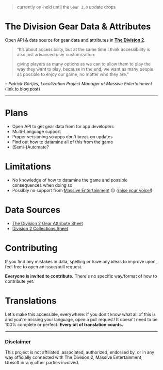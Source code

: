 > currently on-hold until the `Gear 2.0` update drops

# The Division Gear Data & Attributes
Open API & data source for gear data and attributes in [**The Division 2**](https://tomclancy-thedivision.ubisoft.com/game/).

> “It’s about accessibility, but at the same time I think accessibility is also just advanced user customization:
>
> giving players as many options as we can to allow them to play the way they want to play, because in the end, we want as many people as possible to enjoy our game, no matter who they are.”

– *Patrick Görtjes, Localization Project Manager at Massive Entertainment* ([link to blog post](https://www.massive.se/blog/inside-massive/how-localization-helps-make-games-more-accessible/))

---

# Plans
- Open API to get gear data from for app developers
- Multi-Language support
- Proper versioning so apps don't break on updates
- Find out how to datamine all of this from the game
- (Semi-)Automate?

# Limitations
- No knowledge of how to datamine the game and possible consequences when doing so
- Possibly no support from [Massive Entertainment](https://www.massive.se) 😥 ([raise your voice!](https://twitter.com/intent/tweet?hashtags=TheDivision2,Community&text=Please%20consider%20sharing%20more%20in-depth%20game%20data%20with%20us%20%F0%9F%A7%A1&url=https://github.com/CREEATION/the-division-open-gear-api/&via=TheDivisionGame))

# Data Sources
- [The Division 2 Gear Attribute Sheet](https://docs.google.com/spreadsheets/d/e/2PACX-1vTMyKlW90Q2H3RDKXF7cISzVgs7aM9tjqFtf2ZH6i1e_U_8K_LUD2-2ccTrXrgsLBUW15U-9z7u5tgz/pubhtml#)
- [Division 2 Collections Sheet](https://docs.google.com/spreadsheets/d/1ooSEd71WYebM2OuRApUAjrqjnWU08IIyuq79-o0fVa4)

# Contributing
If you find any mistakes in data, spelling or have any ideas to improve upon, feel free to open an issue/pull request.

**Everyone is invited to contribute.** There's no specific way/format of how to contribute yet.

# Translations
Let's make this accessible, everywhere:
if you don't know what all of this is and you're missing your language, open a pull request!
It doesn't need to be 100% complete or perfect. **Every bit of translation counts.**

---

### Disclaimer
This project is not affiliated, associated, authorized, endorsed by, or in any way officially connected with The Division 2, Massive Entertainment, Ubisoft or any other parties involved.
